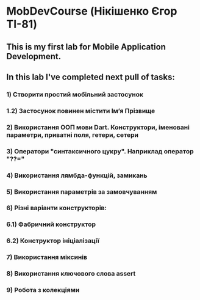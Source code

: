 # MobDevCourse (Нікішенко Єгор ТІ-81)

## This is my first lab for Mobile Application Development.
## In this lab I've completed next pull of tasks:

### 1) Створити простий мобільний застосунок
###    1.2) Застосунок повинен містити Ім’я Прізвище
### 2) Використання ООП мови Dart. Конструктори, іменовані параметри, приватні поля, гетери, сетери
### 3) Оператори "синтаксичного цукру". Наприклад оператор "??="
### 4) Використання лямбда-функцій, замикань
### 5) Використання параметрів за замовчуванням
### 6) Різні варіанти конструкторів:
###   6.1) Фабричний конструктор 
###   6.2) Конструктор ініціалізації
### 7) Використання міксинів
### 8) Використання ключового слова assert
### 9) Робота з колекціями
